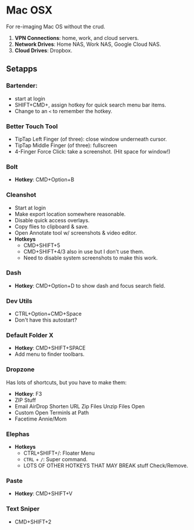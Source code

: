 # Mac OSX
For re-imaging Mac OS without the crud.

1. **VPN Connections**: home, work, and cloud servers.
2. **Network Drives**: Home NAS, Work NAS, Google Cloud NAS.
3. **Cloud Drives**: Dropbox.


## Setapps
### Bartender:
  * start at login
  * SHIFT+CMD+,  assign hotkey for quick search menu bar items.
  * Change to an `<` to remember the hotkey.

### Better Touch Tool
* TipTap Left Finger (of three): close window underneath cursor.
* TipTap Middle Finger (of three): fullscreen
* 4-Finger Force Click: take a screenshot. (Hit space for window!)


### Bolt
* **Hotkey**: CMD+Option+B

### Cleanshot
* Start at login
* Make export location somewhere reasonable.
* Disable quick access overlays.
* Copy flies to clipboard & save.
* Open Annotate tool w/ screenshots & video editor.
* **Hotkeys**
  * CMD+SHIFT+5
  * CMD+SHIFT+4/3 also in use but I don't use them.
  * Need to disable system screenshots to make this work.




### Dash
* **Hotkey**: CMD+Option+D to show dash and focus search field.

### Dev Utils
* CTRL+Option+CMD+Space
* Don't have this autostart?

### Default Folder X
* **Hotkey**: CMD+SHIFT+SPACE
* Add menu to finder toolbars.

### Dropzone
Has lots of shortcuts, but you have to make them:
* **Hotkey**: F3
* ZIP Stuff
* Email AirDrop Shorten URL Zip Files Unzip Files Open
* Custom Open Terminls at Path
* Facetime Annie/Mom

### Elephas
* **Hotkeys**
  * CTRL+SHIFT+/: Floater Menu
  * `CTRL` + `/`: Super command.
  * LOTS OF OTHER HOTKEYS THAT MAY BREAK stuff Check/Remove.

### Paste
* **Hotkey**: CMD+SHIFT+V

### Text Sniper
* CMD+SHIFT+2


